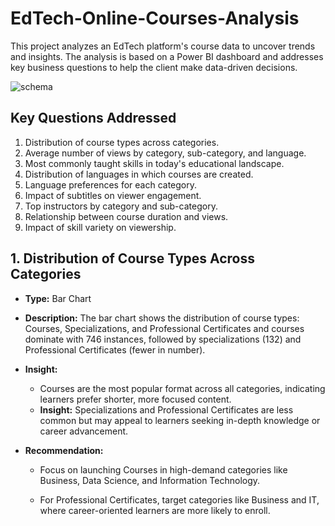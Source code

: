 # EdTech-Online-Courses-Analysis
This project analyzes an EdTech platform's course data to uncover trends and insights. The analysis is based on a Power BI dashboard and addresses key business questions to help the client make data-driven decisions.


![schema](https://github.com/user-attachments/assets/d94e8c87-bcb3-4d9d-977e-e8cd8d2322ce)

## Key Questions Addressed
1. Distribution of course types across categories.
2. Average number of views by category, sub-category, and language.
3. Most commonly taught skills in today's educational landscape.
4. Distribution of languages in which courses are created.
5. Language preferences for each category.
6. Impact of subtitles on viewer engagement.
7. Top instructors by category and sub-category.
8. Relationship between course duration and views.
9. Impact of skill variety on viewership.

## 1. Distribution of Course Types Across Categories

- **Type:** Bar Chart
- **Description:** The bar chart shows the distribution of course types: Courses, Specializations, and Professional Certificates and courses dominate with 746 instances, followed by 
                   specializations (132) and Professional Certificates (fewer in number).

- **Insight:**
  - Courses are the most popular format across all categories, indicating learners prefer shorter, more focused content.
  - **Insight:** Specializations and Professional Certificates are less common but may appeal to learners seeking in-depth knowledge or career advancement.
 
- **Recommendation:**

  - Focus on launching Courses in high-demand categories like Business, Data Science, and Information Technology.

  - For Professional Certificates, target categories like Business and IT, where career-oriented learners are more likely to enroll.


